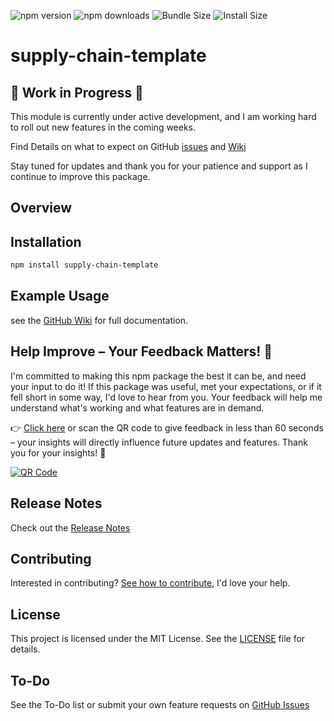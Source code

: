 ![npm version](https://img.shields.io/npm/v/supply-chain-template.svg)
![npm downloads](https://img.shields.io/npm/dt/supply-chain-template.svg)
![Bundle Size](https://img.shields.io/bundlephobia/min/supply-chain-template.svg)
![Install Size](https://packagephobia.com/badge?p=supply-chain-template)

# supply-chain-template

## 🚧 Work in Progress 🚧
This module is currently under active development, and I am working hard to roll out new features in the coming weeks.

Find Details on what to expect on GitHub [issues](https://github.com/adam-ballinger/supply-chain/issues) and [Wiki](https://github.com/adam-ballinger/supply-chain/wiki)

Stay tuned for updates and thank you for your patience and support as I continue to improve this package.

## Overview




## Installation
```bash
npm install supply-chain-template
```

## Example Usage

see the [GitHub Wiki](https://github.com/adam-ballinger/supply-chain/wiki) for full documentation.

## Help Improve – Your Feedback Matters! 🚀
I'm committed to making this npm package the best it can be, and need your input to do it! If this package was useful, met your expectations, or if it fell short in some way, I'd love to hear from you. Your feedback will help me understand what's working and what features are in demand.

👉 [Click here](https://tinyurl.com/${}) or scan the QR code to give feedback in less than 60 seconds – your insights will directly influence future updates and features. Thank you for your insights! 🙌

[![QR Code](https://api.qrserver.com/v1/create-qr-code/?size=150x150&data=tinyurl.com/4hm58xc2&margin=10)](https://tinyurl.com/${})

## Release Notes
Check out the [Release Notes](https://github.com/adam-ballinger/supply-chain-template/releases)

## Contributing
Interested in contributing? [See how to contribute](https://github.com/adam-ballinger/supply-chain/wiki/Developer-Guide), I'd love your help.

## License
This project is licensed under the MIT License. See the [LICENSE](LICENSE) file for details.

## To-Do
See the To-Do list or submit your own feature requests on [GitHub Issues](https://github.com/adam-ballinger/supply-chain/issues)


